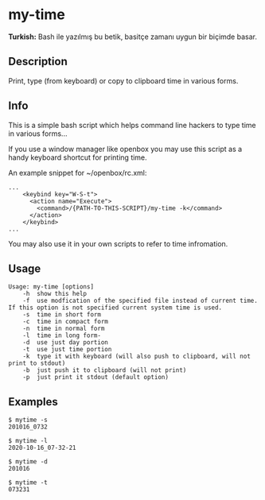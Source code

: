 # my-time

**Turkish:** Bash ile yazılmış bu betik, basitçe zamanı uygun bir biçimde basar.

## Description

Print, type (from keyboard) or copy to clipboard time in various forms.

## Info

This is a simple bash script which helps command line hackers to type time in various forms...

If you use a window manager like openbox you may use this script as a handy keyboard shortcut for printing time.

An example snippet for ~/openbox/rc.xml:

```
...
    <keybind key="W-S-t">
      <action name="Execute">
        <command>/{PATH-TO-THIS-SCRIPT}/my-time -k</command>
      </action>
    </keybind>
...
```

You may also use it in your own scripts to refer to time infromation.

## Usage

```
Usage: my-time [options]
	-h	show this help
	-f	use modfication of the specified file instead of current time. If this option is not specified current system time is used.
	-s	time in short form
	-c	time in compact form
	-n	time in normal form
	-l	time in long form-
	-d	use just day portion
	-t	use just time portion
	-k	type it with keyboard (will also push to clipboard, will not print to stdout)
	-b	just push it to clipboard (will not print)
	-p	just print it stdout (default option)

```

## Examples

```
$ mytime -s
201016_0732

$ mytime -l
2020-10-16_07-32-21

$ mytime -d
201016

$ mytime -t
073231

```
